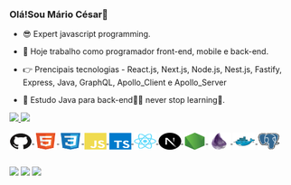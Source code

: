 ### Olá!Sou Mário César👋

- 😎 Expert javascript programming.
- 🔭 Hoje trabalho como programador front-end, mobile e back-end.
- 👉 Prencipais tecnologias - React.js, Next.js, Node.js, Nest.js, Fastify, Express, Java, GraphQL, Apollo_Client e Apollo_Server

- 🌱 Estudo Java para back-end🚀🚀 never stop learning💜.

<div>
  <a href="https://github.com/mariocesar33">
  <img height="180em" src="https://github-readme-stats.vercel.app/api?username=mariocesar33&show_icons=true&theme=monokai&include_all_commits=true&count_private=true"/>
  <img height="180em" src="https://github-readme-stats.vercel.app/api/top-langs/?username=mariocesar33&layout=compact&langs_count=7&theme=monokai"/>
</div>
  
  

<div style="display: inline_block"><br>
  <img align="center" alt="mariocesar-github" height="30" width="40" src="https://raw.githubusercontent.com/devicons/devicon/master/icons/github/github-original.svg">
  <img align="center" alt="mariocesar-HTML" height="30" width="40" src="https://raw.githubusercontent.com/devicons/devicon/master/icons/html5/html5-original.svg">
  <img align="center" alt="mariocesar-CSS" height="30" width="40" src="https://raw.githubusercontent.com/devicons/devicon/master/icons/css3/css3-original.svg">
  <img align="center" alt="mariocesar-Js" height="30" width="40" src="https://raw.githubusercontent.com/devicons/devicon/master/icons/javascript/javascript-plain.svg">
  <img align="center" alt="mariocesar-Ts" height="30" width="40" src="https://raw.githubusercontent.com/devicons/devicon/master/icons/typescript/typescript-plain.svg">
  <img align="center" alt="mariocesar-React" height="30" width="40" src="https://raw.githubusercontent.com/devicons/devicon/master/icons/react/react-original.svg">
  <img align="center" alt="mariocesar-Nextjs" height="30" width="40" src="https://raw.githubusercontent.com/devicons/devicon/master/icons/nextjs/nextjs-original.svg">
  <img align="center" alt="mariocesar-Nodejs" height="30" width="40" src="https://raw.githubusercontent.com/devicons/devicon/master/icons/nodejs/nodejs-original.svg">
  <img align="center" alt="mariocesar-Nodejs" height="30" width="40" src="https://raw.githubusercontent.com/devicons/devicon/master/icons/elixir/elixir-original.svg">
  <img align="center" alt="mariocesar-Docker" height="30" width="40" src="https://raw.githubusercontent.com/devicons/devicon/master/icons/docker/docker-original.svg">
  <img align="center" alt="mariocesar-PostgreSQL" height="30" width="40" src="https://raw.githubusercontent.com/devicons/devicon/master/icons/postgresql/postgresql-original.svg">
</div>
  
  ##
  
  <a href="https://www.linkedin.com/in/mario-cesar-silva" target="_blank"><img src="https://img.shields.io/badge/-LinkedIn-%230077B5?style=for-the-badge&logo=linkedin&logoColor=white" target="_blank"></a> 
  <a href="https://discord.gg/silva4757" target="_blank"><img src="https://img.shields.io/badge/Discord-7289DA?style=for-the-badge&logo=discord&logoColor=white" target="_blank"></a>
  <a href="https://www.twitch.tv/mariocesarsilva" target="_blank"><img src="https://img.shields.io/badge/Twitch-9146FF?style=for-the-badge&logo=twitch&logoColor=white" target="_blank"></a>
 

  
